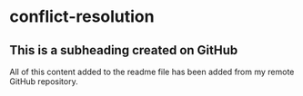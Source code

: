 # conflict-resolution
  ## This is a subheading created on GitHub

  All of this content added to the readme file has been added from my remote GitHub repository.

